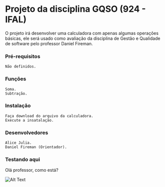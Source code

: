 # Projeto da disciplina GQSO (924 - IFAL)

O projeto irá desenvolver uma calculadora com apenas algumas operações básicas, ele será usado como avaliação da disciplina de Gestão e Qualidade de software pelo professor Daniel Fireman.

### Pré-requisitos
```
Não definidos.
```
### Funções
```
Soma.
Subtração.
```

### Instalação
```
Faça download do arquivo da calculadora.
Execute a insatalação.
```

### Desenvolvedores
```
Alice Julia.
Daniel Fireman (Orientador).
```

### Testando aqui

Olá professor, como está?

![Alt Text](https://media.giphy.com/media/vFKqnCdLPNOKc/giphy.gif)    
